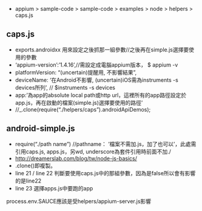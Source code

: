 * appium > sample-code > sample-code > examples > node > helpers > caps.js

## caps.js
  * exports.androidxx 用來設定之後抓那一組參數//之後再在simple.js選擇要使用的參數
  * ‘appium-version’:’1.4.16’,//需設定成電腦appium版本， $ appium -v
  * platformVersion: “(uncertain)提醒用, 不影響結果”,
  * deviceName: ‘在Android不影響, (uncertain)iOS需為instruments -s devices所列’, // $instruments -s devices
  * app:’為app的absolute local path或http url，這裡所有的app路徑設定於app.js，再在啟動的檔案(simple.js)選擇要使用的路徑’
  * //_.clone(require(“./helpers/caps”).androidApiDemos);

## android-simple.js
  * require(“./path name”) //pathname： ’檔案不需加.js，加了也可以’，此處需引用caps.js, apps.js，另wd, underscore為套件引用時前面不加./
  * http://dreamerslab.com/blog/tw/node-js-basics/
  * .clone()即複製。
  * line 21 / line 22 判斷要使用caps.js中的那組參數，因為是false所以會有影響的是line22
  * line 23 選擇apps.js中要跑的app

process.env.SAUCE應該是受helpers/appium-server.js影響
